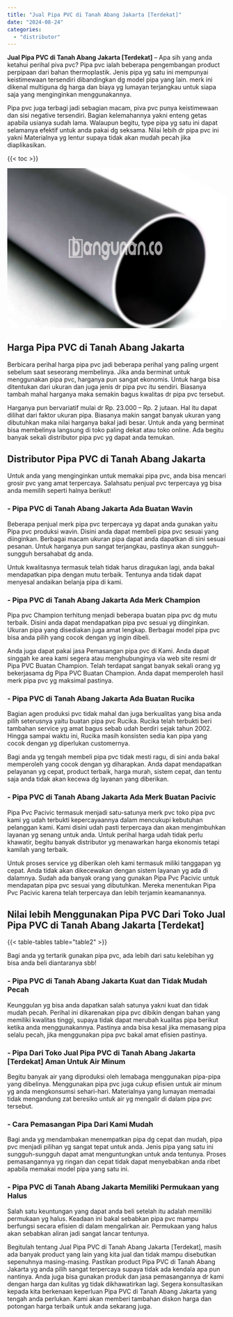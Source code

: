 ```yaml
---
title: "Jual Pipa PVC di Tanah Abang Jakarta [Terdekat]"
date: "2024-08-24"
categories: 
  - "distributor"
---
```


**Jual Pipa PVC di Tanah Abang Jakarta \[Terdekat\]** – Apa sih yang anda ketahui perihal piva pvc? Pipa pvc ialah beberapa pengembangan product perpipaan dari bahan thermoplastik. Jenis pipa yg satu ini mempunyai keistimewaan tersendiri dibandingkan dg model pipa yang lain. merk ini dikenal multiguna dg harga dan biaya yg lumayan terjangkau untuk siapa saja yang menginginkan menggunakannya.

Pipa pvc juga terbagi jadi sebagian macam, piva pvc punya keistimewaan dan sisi negative tersendiri. Bagian kelemahannya yakni enteng getas apabila usianya sudah lama. Walaupun begitu, type pipa yg satu ini dapat selamanya efektif untuk anda pakai dg seksama. Nilai lebih dr pipa pvc ini yakni Materialnya yg lentur supaya tidak akan mudah pecah jika diaplikasikan.

{{< toc >}}

![Jual Pipa PVC di Tanah Abang Jakarta [Terdekat]](/images/jaul-pipa-pvc-64.png)

## Harga Pipa PVC di Tanah Abang Jakarta

Berbicara perihal harga pipa pvc jadi beberapa perihal yang paling urgent sebelum saat seseorang membelinya. Jika anda berminat untuk menggunakan pipa pvc, harganya pun sangat ekonomis. Untuk harga bisa ditentukan dari ukuran dan juga jenis dr pipa pvc itu sendiri. Biasanya tambah mahal harganya maka semakin bagus kwalitas dr pipa pvc tersebut.

Harganya pun bervariatif mulai dr Rp. 23.000 – Rp. 2 jutaan. Hal itu dapat dilihat dari faktor ukuran pipa. Biasanya makin sangat banyak ukuran yang dibutuhkan maka nilai harganya bakal jadi besar. Untuk anda yang berminat bisa membelinya langsung di toko paling dekat atau toko online. Ada begitu banyak sekali distributor pipa pvc yg dapat anda temukan.

## Distributor Pipa PVC di Tanah Abang Jakarta

Untuk anda yang menginginkan untuk memakai pipa pvc, anda bisa mencari grosir pvc yang amat terpercaya. Salahsatu penjual pvc terpercaya yg bisa anda memilih seperti halnya berikut!

### \- Pipa PVC di Tanah Abang Jakarta Ada Buatan Wavin

Beberapa penjual merk pipa pvc terpercaya yg dapat anda gunakan yaitu Pipa pvc produksi wavin. Disini anda dapat membeli pipa pvc sesuai yang diinginkan. Berbagai macam ukuran pipa dapat anda dapatkan di sini sesuai pesanan. Untuk harganya pun sangat terjangkau, pastinya akan sungguh-sungguh bersahabat dg anda.

Untuk kwalitasnya termasuk telah tidak harus diragukan lagi, anda bakal mendapatkan pipa dengan mutu terbaik. Tentunya anda tidak dapat menyesal andaikan belanja pipa di kami.

### \- Pipa PVC di Tanah Abang Jakarta Ada Merk Champion

Pipa pvc Champion terhitung menjadi beberapa buatan pipa pvc dg mutu terbaik. Disini anda dapat mendapatkan pipa pvc sesuai yg diinginkan. Ukuran pipa yang disediakan juga amat lengkap. Berbagai model pipa pvc bisa anda pilih yang cocok dengan yg ingin dibeli.

Anda juga dapat pakai jasa Pemasangan pipa pvc di Kami. Anda dapat singgah ke area kami segera atau menghubunginya via web site resmi dr Pipa PVC Buatan Champion. Telah terdapat sangat banyak sekali orang yg bekerjasama dg Pipa PVC Buatan Champion. Anda dapat memperoleh hasil merk pipa pvc yg maksimal pastinya.

### \- Pipa PVC di Tanah Abang Jakarta Ada Buatan Rucika

Bagian agen produksi pvc tidak mahal dan juga berkualitas yang bisa anda pilih seterusnya yaitu buatan pipa pvc Rucika. Rucika telah terbukti beri tambahan service yg amat bagus sebab udah berdiri sejak tahun 2002. Hingga sampai waktu ini, Rucika masih konsisten sedia kan pipa yang cocok dengan yg diperlukan customernya.

Bagi anda yg tengah membeli pipa pvc tidak mesti ragu, di sini anda bakal memperoleh yang cocok dengan yg diharapkan. Anda dapat mendapatkan pelayanan yg cepat, product terbaik, harga murah, sistem cepat, dan tentu saja anda tidak akan kecewa dg layanan yang diberikan.

### \- Pipa PVC di Tanah Abang Jakarta Ada Merk Buatan Pacivic

Pipa Pvc Pacivic termasuk menjadi satu-satunya merk pvc toko pipa pvc kami yg udah terbukti kepercayaannya dalam mencukupi kebutuhan pelanggan kami. Kami disini udah pasti terpercaya dan akan mengimbuhkan layanan yg senang untuk anda. Untuk perihal harga udah tidak perlu khawatir, begitu banyak distributor yg menawarkan harga ekonomis tetapi kamilah yang terbaik.

Untuk proses service yg diberikan oleh kami termasuk miliki tanggapan yg cepat. Anda tidak akan dikecewakan dengan sistem layanan yg ada di dalamnya. Sudah ada banyak orang yang gunakan Pipa Pvc Pacivic untuk mendapatan pipa pvc sesuai yang dibutuhkan. Mereka menentukan Pipa Pvc Pacivic karena telah terpercaya dan lebih terjamin keamanannya.

## Nilai lebih Menggunakan Pipa PVC Dari Toko Jual Pipa PVC di Tanah Abang Jakarta \[Terdekat\]

{{< table-tables table="table2" >}}

Bagi anda yg tertarik gunakan pipa pvc, ada lebih dari satu kelebihan yg bisa anda beli diantaranya sbb!

### \- Pipa PVC di Tanah Abang Jakarta Kuat dan Tidak Mudah Pecah

Keunggulan yg bisa anda dapatkan salah satunya yakni kuat dan tidak mudah pecah. Perihal ini dikarenakan pipa pvc dibikin dengan bahan yang memiliki kwalitas tinggi, supaya tidak dapat merubah kualitas pipa berikut ketika anda menggunakannya. Pastinya anda bisa kesal jika memasang pipa selalu pecah, jika menggunakan pipa pvc bakal amat efisien pastinya.

### \- Pipa Dari Toko Jual Pipa PVC di Tanah Abang Jakarta \[Terdekat\] Aman Untuk Air Minum

Begitu banyak air yang diproduksi oleh lemabaga menggunakan pipa-pipa yang dibelinya. Menggunakan pipa pvc juga cukup efisien untuk air minum yg anda mengkonsumsi sehari-hari. Materialnya yang lumayan memadai tidak mengandung zat beresiko untuk air yg mengalir di dalam pipa pvc tersebut.

### \- Cara Pemasangan Pipa Dari Kami Mudah

Bagi anda yg mendambakan menempatkan pipa dg cepat dan mudah, pipa pvc menjadi pilihan yg sangat tepat untuk anda. Jenis pipa yang satu ini sungguh-sungguh dapat amat menguntungkan untuk anda tentunya. Proses pemasangannya yg ringan dan cepat tidak dapat menyebabkan anda ribet apabila memakai model pipa yang satu ini.

### \- Pipa PVC di Tanah Abang Jakarta Memiliki Permukaan yang Halus

Salah satu keuntungan yang dapat anda beli setelah itu adalah memiliki permukaan yg halus. Keadaan ini bakal sebabkan pipa pvc mampu berfungsi secara efisien di dalam mengalirkan air. Permukaan yang halus akan sebabkan aliran jadi sangat lancar tentunya.

Begitulah tentang Jual Pipa PVC di Tanah Abang Jakarta \[Terdekat\], masih ada banyak product yang lain yang kita jual dan tidak mampu disebutkan sepenuhnya masing-masing. Pastikan product Pipa PVC di Tanah Abang Jakarta yg anda pilih sangat terpercaya supaya tidak ada kendala apa pun nantinya. Anda juga bisa gunakan produk dan jasa pemasangannya dr kami dengan harga dan kulitas yg tidak dikhawatirkan lagi. Segera konsultasikan kepada kita berkenaan keperluan Pipa PVC di Tanah Abang Jakarta yang tengah anda perlukan. Kami akan memberi tambahan diskon harga dan potongan harga terbaik untuk anda sekarang juga.
